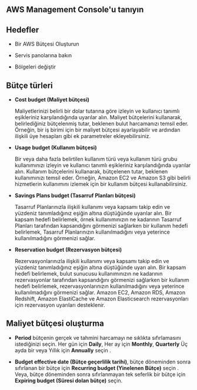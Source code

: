 AWS Management Console'u tanıyın
--

Hedefler
--

- Bir AWS Bütçesi Oluşturun

- Servis panolarına bakın

- Bölgeleri değiştir

Bütçe türleri
--

- **Cost budget (Maliyet bütçesi)**


  Maliyetlerinizi belirli bir dolar tutarına göre izleyin ve kullanıcı tanımlı eşikleriniz karşılandığında uyarılar alın. Maliyet bütçelerini kullanarak,         belirlediğiniz bütçelenmiş tutar, beklenen bulut harcamanızı temsil eder. Örneğin, bir iş birimi için bir maliyet bütçesi ayarlayabilir ve ardından ilişkili üye  hesapları gibi ek parametreler ekleyebilirsiniz.

- **Usage budget (Kullanım bütçesi)**

  Bir veya daha fazla belirtilen kullanım türü veya kullanım türü grubu kullanımınızı izleyin ve kullanıcı tanımlı eşikleriniz karşılandığında uyarılar alın. Kullanım bütçelerini kullanarak, bütçelenen tutar, beklenen kullanımınızı temsil eder. Örneğin, Amazon EC2 ve Amazon S3 gibi belirli hizmetlerin kullanımını izlemek için bir kullanım bütçesi kullanabilirsiniz.

- **Savings Plans budget (Tasarruf Planları bütçesi)**

  Tasarruf Planlarınızla ilişkili kullanımı veya kapsamı takip edin ve yüzdeniz tanımladığınız eşiğin altına düştüğünde uyarılar alın. Bir kapsam hedefi belirlemek, örnek kullanımınızın ne kadarının Tasarruf Planları tarafından kapsandığını görmenizi sağlarken bir kullanım hedefi belirlemek, Tasarruf Planlarınızın kullanılmadığını veya yeterince kullanılmadığını görmenizi sağlar.

- **Reservation budget (Rezervasyon bütçesi)**

  Rezervasyonlarınızla ilişkili kullanımı veya kapsamı takip edin ve yüzdeniz tanımladığınız eşiğin altına düştüğünde uyarı alın. Bir kapsam hedefi belirlemek, bulut sunucusu kullanımınızın ne kadarının rezervasyonlar tarafından kapsandığını görmenizi sağlarken bir kullanım hedefi belirlemek, rezervasyonlarınızın kullanılmadığını veya yeterince kullanılmadığını görmenizi sağlar. Amazon EC2, Amazon RDS, Amazon Redshift, Amazon ElastiCache ve Amazon Elasticsearch rezervasyonları için rezervasyon uyarıları desteklenir.

Maliyet bütçesi oluşturma
--

- **Period** 
bütçenin gerçek ve tahmini harcamayı ne sıklıkta sıfırlamasını istediğinizi seçin. Her gün için **Daily**, Her ay için **Monthly**, **Quarterly** Üç ayda bir veya Yıllık için **Annually** seçin .

- **Budget effective date (Bütçe geçerlilik tarihi)**, 
bütçe döneminden sonra sıfırlanan bir bütçe için **Recurring budget (Yinelenen Bütçe)** seçin . Veya, bütçe döneminden sonra sıfırlanmayan tek seferlik bir bütçe için **Expiring budget (Süresi dolan bütçe)** seçin.
